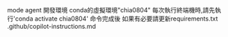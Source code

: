 mode
agent
開發環境
conda的虛擬環境"chia0804"
每次執行終端機時,請先執行'conda activate chia0804'
命令完成後
如果有必要請更新requirements.txt
.github/copilot-instructions.md